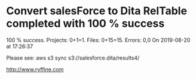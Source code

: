 # Convert salesForce to Dita RelTable completed with 100 % success

100 % success. Projects: 0+1=1.  Files: 0+15=15. Errors: 0,0  On 2019-08-20 at 17:26:37



Please see: aws s3 sync s3://salesforce.dita/results4/

http://www.ryffine.com

